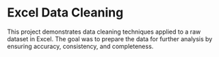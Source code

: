 # Excel Data Cleaning
This project demonstrates data cleaning techniques applied to a raw dataset in Excel.
The goal was to prepare the data for further analysis by ensuring accuracy, consistency, and completeness.
